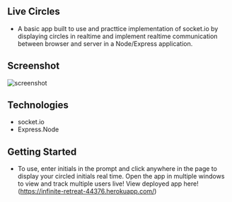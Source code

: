 ## Live Circles
- A basic app built to use and practtice implementation of socket.io by displaying circles in realtime and implement realtime communication between browser and server in a Node/Express application.

## Screenshot
![screenshot](https://i.imgur.com/aUNTSvF.png "Screenshot")

## Technologies
* socket.io
* Express.Node

## Getting Started
- To use, enter initials in the prompt and click anywhere in the page to display your circled initials real time. Open the app in multiple windows to view and track multiple users live!
View deployed app here!(https://infinite-retreat-44376.herokuapp.com/)
